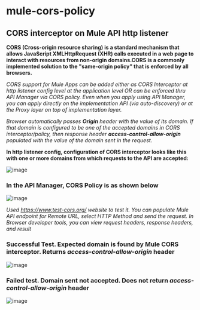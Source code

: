 # mule-cors-policy
## CORS interceptor on Mule API http listener

__CORS (Cross-origin resource sharing) is a standard mechanism that allows JavaScript XMLHttpRequest (XHR) calls executed in a web page to interact with resources from non-origin domains.CORS is a commonly implemented solution to the "same-origin policy" that is enforced by all browsers.__

*CORS support for Mule Apps can be added either as CORS Interceptor at http listener config level at the application level OR can be enforced thru API Manager via CORS policy. Even when you apply using API Manager, you can apply directly on the implementation API (via auto-discovery) or at the Proxy layer on top of implementation layer.*

*Browser automatically passes __Origin__ header with the value of its domain. If that domain is configured to be one of the accepted domains in CORS interceptor/policy, then response header __access-control-allow-origin__ populated with the value of the domain sent in the request.*

__In http listener config, configuration of CORS interceptor looks like this with one or more domains from which requests to the API are accepted:__

![image](https://user-images.githubusercontent.com/16226297/114775726-a2841e00-9d3f-11eb-8dcd-cb97edcb4a99.png)


### In the API Manager, CORS Policy is as shown below


![image](https://user-images.githubusercontent.com/16226297/114775191-065a1700-9d3f-11eb-8a36-9f84b5de63b3.png)


*Used https://www.test-cors.org/ website to test it. You can populate Mule API endpoint for Remote URL, select HTTP Method and send the request. In Browser developer tools, you can view request headers, response headers, and result*


### Successful Test. Expected domain is found by Mule CORS interceptor. Returns *access-control-allow-origin* header

![image](https://user-images.githubusercontent.com/16226297/114776101-17efee80-9d40-11eb-97b8-150b1bbe5265.png)

### Failed test. Domain sent not accepted. Does not return *access-control-allow-origin* header

![image](https://user-images.githubusercontent.com/16226297/114776681-bda35d80-9d40-11eb-9f65-c19dc6399ca3.png)





